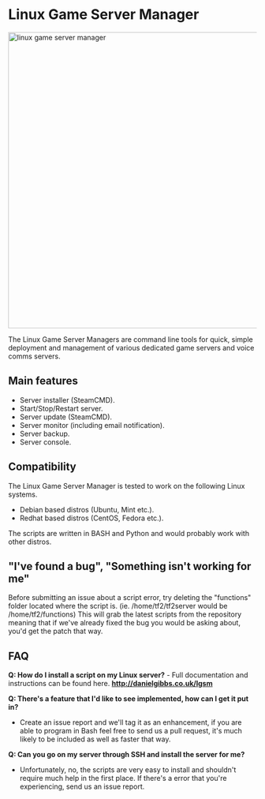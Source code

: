 <h1>Linux Game Server Manager</h1>

<a href="http://danielgibbs.co.uk/scripts"><img src="http://danielgibbs.co.uk/wp-content/uploads/2014/02/linux-game-server-manager-full.png" alt="linux game server manager" width="600" /></a>

The Linux Game Server Managers are command line tools for quick, simple deployment and management of various dedicated game servers and voice comms servers.

<h2>Main features</h2>

<ul>
	<li>Server installer (SteamCMD).</li>
	<li>Start/Stop/Restart server.</li>
	<li>Server update (SteamCMD).</li>
	<li>Server monitor (including email notification).</li>
	<li>Server backup.</li>
	<li>Server console.</li>
</ul>
<h2>Compatibility</h2>
The Linux Game Server Manager is tested to work on the following Linux systems.
<ul>
	<li>Debian based distros (Ubuntu, Mint etc.).</li>
	<li>Redhat based distros (CentOS, Fedora etc.).</li>
</ul>
The scripts are written in BASH and Python and would probably work with other distros.

<h2>"I've found a bug", "Something isn't working for me"</h2>
Before submitting an issue about a script error, try deleting the "functions" folder located where the script is. (ie. /home/tf2/tf2server would be /home/tf2/functions)
This will grab the latest scripts from the repository meaning that if we've already fixed the bug you would be asking about, you'd get the patch that way.

<h2>FAQ</h2>
<strong>Q: How do I install a script on my Linux server?</strong>
- Full documentation and instructions can be found here.
<b><a href="http://danielgibbs.co.uk/scripts">http://danielgibbs.co.uk/lgsm</a></b>

<strong>Q: There's a feature that I'd like to see implemented, how can I get it put in?</strong>
- Create an issue report and we'll tag it as an enhancement, if you are able to program in Bash feel free to send us a pull request, it's much likely to be included as well as faster that way.

<strong>Q: Can you go on my server through SSH and install the server for me?</strong>
- Unfortunately, no, the scripts are very easy to install and shouldn't require much help in the first place. If there's a error that you're experiencing, send us an issue report.
